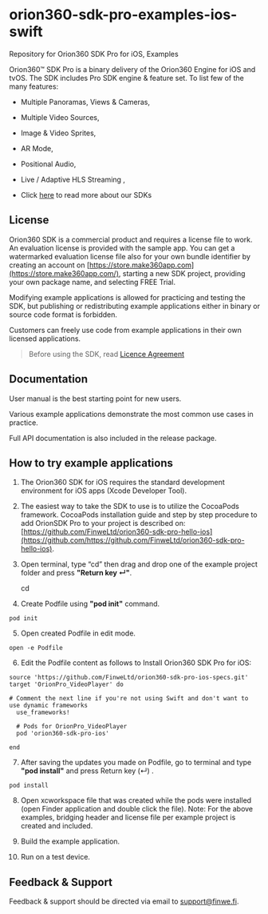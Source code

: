 # orion360-sdk-pro-examples-ios-swift
Repository for Orion360 SDK Pro for iOS, Examples


Orion360™ SDK Pro is a binary delivery of the Orion360 Engine for iOS and tvOS. The SDK includes Pro SDK engine & feature set. To list few of the many features:

 -    Multiple Panoramas, Views & Cameras,
    
-   Multiple Video Sources,
    
-   Image & Video Sprites,
    
-   AR Mode,
    
-   Positional Audio,
    
-   Live / Adaptive HLS Streaming ,
    
-  Click [here](http://orion360.finwe.mobi/sdk/) to read more about our SDKs

## License

Orion360 SDK is a commercial product and requires a license file to work. An evaluation license is provided with the sample app. You can get a watermarked evaluation license file also for your own bundle identifier by creating an account on  [https://store.make360app.com](https://store.make360app.com/), starting a new SDK project, providing your own package name, and selecting FREE Trial.

Modifying example applications is allowed for practicing and testing the SDK, but publishing or redistributing example applications either in binary or source code format is forbidden.

Customers can freely use code from example applications in their own licensed applications.

> Before using the SDK, read  [Licence Agreement](https://github.com/FinweLtd/Orion_SDK_iOS_SampleApps/blob/master/Finwe_Orion360_SDK_Basic_Evaluation_Kit_License_en_US-20161212_1500.pdf)

## Documentation

User manual is the best starting point for new users.

Various example applications demonstrate the most common use cases in practice.

Full API documentation is also included in the release package.

## How to try example applications

1.  The Orion360 SDK for iOS requires the standard development environment for iOS apps (Xcode Developer Tool).
    
2.  The easiest way to take the SDK to use is to utilize the CocoaPods framework. CocoaPods installation guide and step by step procedure to add OrionSDK Pro to your project is described on:  [https://github.com/FinweLtd/orion360-sdk-pro-hello-ios](https://github.com/https://github.com/FinweLtd/orion360-sdk-pro-hello-ios).    

3.  Open terminal, type “cd” then drag and drop one of the example project folder and press  **"Return key ↵"**.

    cd <drag and drop your project folder>
4. Create Podfile using **"pod init"** command.
```
pod init
```
5. Open created Podfile in edit mode.
```
open -e Podfile 
```
6. Edit the Podfile content as follows to Install Orion360 SDK Pro for iOS:

```
source 'https://github.com/FinweLtd/orion360-sdk-pro-ios-specs.git'
target 'OrionPro_VideoPlayer' do

# Comment the next line if you're not using Swift and don't want to use dynamic frameworks
  use_frameworks!

  # Pods for OrionPro_VideoPlayer
  pod 'orion360-sdk-pro-ios'

end
```
7. After saving the updates you made on Podfile, go to terminal and type **"pod install"** and press Return key (↵) .
```
pod install
```
8.  Open xcworkspace file that was created while the pods were installed (open Finder application and double click the file). Note: For the above examples, bridging header and license file per example project is created and included.
    
9.  Build the example application.
    
10.  Run on a test device.

## Feedback & Support

Feedback & support should be directed via email to  [support@finwe.fi](mailto:support@finwe.fi).
